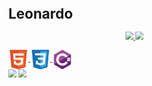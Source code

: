 # Leonardo
<div align="center">
  <a href="https://github.com/Leonardo Pereira">
  <img height="180em" src="https://github-readme-stats.vercel.app/api?username=leonardo&show_icons=true&theme=dracula&include_all_commits=true&count_private=true"/>
  <img height="180em" src="https://github-readme-stats.vercel.app/api/top-langs/?username=pereira17FC&layout=compact&langs_count=7&theme=dracula"/>
</div>
<div style="display: inline_block"><br>
  <img align="center" alt="Leonardo-HTML" height="40" width="40" src="https://raw.githubusercontent.com/devicons/devicon/master/icons/html5/html5-original.svg">
  <img align="center" alt="Leonardo-CSS" height="40" width="40" src="https://raw.githubusercontent.com/devicons/devicon/master/icons/css3/css3-original.svg">
  <img align="center" alt="Leonardo-Csharp" height="40" width="40" src="https://raw.githubusercontent.com/devicons/devicon/master/icons/csharp/csharp-original.svg">
</div> 
<div> 
  <a href="https://instagram.com/leo.sp.17" target="_blank"><img src="https://img.shields.io/badge/-Instagram-%23E4405F?style=for-the-badge&logo=instagram&logoColor=white" target="_blue"></a>
  <a href = "lpff2105@gmail.com"><img src="https://img.shields.io/badge/-Gmail-%23333?style=for-the-badge&logo=gmail&logoColor=white" target="_blank"></a>
